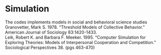 # Simulation
The codes implements models in social and behavioral science studies <br />
Granovetter, Mark S. 1978. “Threshold Models of Collective Behavior.” American Journal of Sociology 83:1420-1433. <br />
Leik, Robert K. and Barbara F. Meeker. 1995. “Computer Simulation for Exploring Theories: Models of Interpersonal Cooperation and Competition.” Sociological Perspectives 38. (pgs 463-470)
